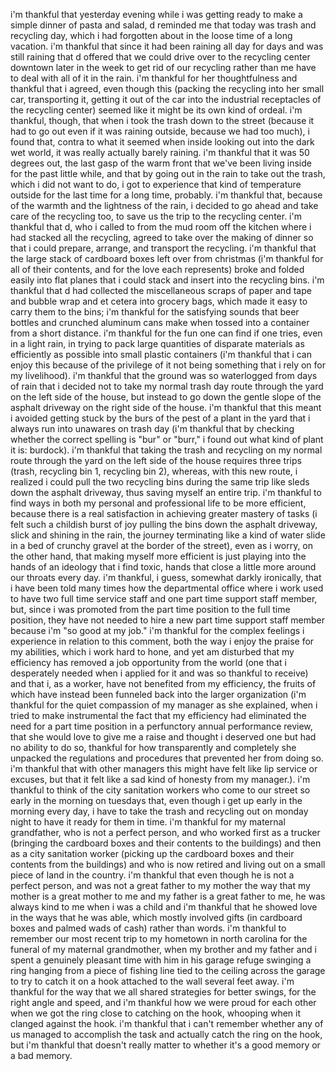 i'm thankful that yesterday evening while i was getting ready to make a simple dinner of pasta and salad, d reminded me that today was trash and recycling day, which i had forgotten about in the loose time of a long vacation. i'm thankful that since it had been raining all day for days and was still raining that d offered that we could drive over to the recycling center downtown later in the week to get rid of our recycling rather than me have to deal with all of it in the rain. i'm thankful for her thoughtfulness and thankful that i agreed, even though this (packing the recycling into her small car, transporting it, getting it out of the car into the industrial receptacles of the recycling center) seemed like it might be its own kind of ordeal. i'm thankful, though, that when i took the trash down to the street (because it had to go out even if it was raining outside, because we had too much), i found that, contra to what it seemed when inside looking out into the dark wet world, it was really actually barely raining. i'm thankful that it was 50 degrees out, the last gasp of the warm front that we've been living inside for the past little while, and that by going out in the rain to take out the trash, which i did not want to do, i got to experience that kind of temperature outside for the last time for a long time, probably. i'm thankful that, because of the warmth and the lightness of the rain, i decided to go ahead and take care of the recycling too, to save us the trip to the recycling center. i'm thankful that d, who i called to from the mud room off the kitchen where i had stacked all the recycling, agreed to take over the making of dinner so that i could prepare, arrange, and transport the recycling. i'm thankful that the large stack of cardboard boxes left over from christmas (i'm thankful for all of their contents, and for the love each represents) broke and folded easily into flat planes that i could stack and insert into the recycling bins. i'm thankful that d had collected the miscellaneous scraps of paper and tape and bubble wrap and et cetera into grocery bags, which made it easy to carry them to the bins; i'm thankful for the satisfying sounds that beer bottles and crunched aluminum cans make when tossed into a container from a short distance. i'm thankful for the fun one can find if one tries, even in a light rain, in trying to pack large quantities of disparate materials as efficiently as possible into small plastic containers (i'm thankful that i can enjoy this because of the privilege of it not being something that i rely on for my livelihood). i'm thankful that the ground was so waterlogged from days of rain that i decided not to take my normal trash day route through the yard on the left side of the house, but instead to go down the gentle slope of the asphalt driveway on the right side of the house. i'm thankful that this meant i avoided getting stuck by the burs of the pest of a plant in the yard that i always run into unawares on trash day (i'm thankful that by checking whether the correct spelling is "bur" or "burr," i found out what kind of plant it is: burdock). i'm thankful that taking the trash and recycling on my normal route through the yard on the left side of the house requires three trips (trash, recycling bin 1, recycling bin 2), whereas, with this new route, i realized i could pull the two recycling bins during the same trip like sleds down the asphalt driveway, thus saving myself an entire trip. i'm thankful to find ways in both my personal and professional life to be more efficient, because there is a real satisfaction in achieving greater mastery of tasks (i felt such a childish burst of joy pulling the bins down the asphalt driveway, slick and shining in the rain, the journey terminating like a kind of water slide in a bed of crunchy gravel at the border of the street), even as i worry, on the other hand, that making myself more efficient is just playing into the hands of an ideology that i find toxic, hands that close a little more around our throats every day. i'm thankful, i guess, somewhat darkly ironically, that i have been told many times how the departmental office where i work used to have two full time service staff and one part time support staff member, but, since i was promoted from the part time position to the full time position, they have not needed to hire a new part time support staff member because i'm "so good at my job." i'm thankful for the complex feelings i experience in relation to this comment, both the way i enjoy the praise for my abilities, which i work hard to hone, and yet am disturbed that my efficiency has removed a job opportunity from the world (one that i desperately needed when i applied for it and was so thankful to receive) and that i, as a worker, have not benefited from my efficiency, the fruits of which have instead been funneled back into the larger organization (i'm thankful for the quiet compassion of my manager as she explained, when i tried to make instrumental the fact that my efficiency had eliminated the need for a part time position in a perfunctory annual performance review, that she would love to give me a raise and thought i deserved one but had no ability to do so, thankful for how transparently and completely she unpacked the regulations and procedures that prevented her from doing so. i'm thankful that with other managers this might have felt like lip service or excuses, but that it felt like a sad kind of honesty from my manager.). i'm thankful to think of the city sanitation workers who come to our street so early in the morning on tuesdays that, even though i get up early in the morning every day, i have to take the trash and recycling out on monday night to have it ready for them in time. i'm thankful for my maternal grandfather, who is not a perfect person, and who worked first as a trucker (bringing the cardboard boxes and their contents to the buildings) and then as a city sanitation worker (picking up the cardboard boxes and their contents from the buildings) and who is now retired and living out on a small piece of land in the country. i'm thankful that even though he is not a perfect person, and was not a great father to my mother the way that my mother is a great mother to me and my father is a great father to me, he was always kind to me when i was a child and i'm thankful that he showed love in the ways that he was able, which mostly involved gifts (in cardboard boxes and palmed wads of cash) rather than words. i'm thankful to remember our most recent trip to my hometown in north carolina for the funeral of my maternal grandmother, when my brother and my father and i spent a genuinely pleasant time with him in his garage refuge swinging a ring hanging from a piece of fishing line tied to the ceiling across the garage to try to catch it on a hook attached to the wall several feet away. i'm thankful for the way that we all shared strategies for better swings, for the right angle and speed, and i'm thankful how we were proud for each other when we got the ring close to catching on the hook, whooping when it clanged against the hook. i'm thankful that i can't remember whether any of us managed to accomplish the task and actually catch the ring on the hook, but i'm thankful that doesn't really matter to whether it's a good memory or a bad memory.